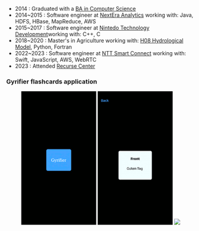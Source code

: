 - 2014      : Graduated with a [BA in Computer Science](https://www.macalester.edu/mscs/)
- 2014~2015 : Software engineer at [NextEra Analytics](https://www.nexteraanalytics.com/products/smart-grid-analytics.html) working with: Java, HDFS, HBase, MapReduce, AWS
- 2015~2017 : Software engineer at [Nintedo Technology Development](https://developer.nintendo.com/)working with: C++, C
- 2018~2020 : Master's in Agriculture working with: [H08 Hydrological Model](https://h08.nies.go.jp/h08/introduction.html), Python, Fortran
- 2022~2023 : Software engineer at [NTT Smart Connect](https://www.nttsmc.com/auscultation/) working with: Swift, JavaScript, AWS, WebRTC
- 2023      : Attended [Recurse Center](https://www.recurse.com/)

### Gyrifier flashcards application
<p align="middle">
<img src="https://github.com/SlyPuffin/gyrifier-ios/blob/main/gyrifier/Media/2023-07-05-gyrifier-screencap-1.gif" width="200">
<img src="https://github.com/SlyPuffin/gyrifier-ios/blob/main/gyrifier/Media/2023-07-05-gyrifier-screencap-2.gif" width="200">
<img src="https://github.com/SlyPuffin/gyrifier-ios/blob/main/gyrifier/Media/2023-07-05-gyrifier-screencap-3.gif" width="200">
</p>
<!--
### Learning Unity
<p align="middle">
<img src="https://github.com/SlyPuffin/chick-chick-go/blob/main/Media/unity-xp-1.gif" width="200">
<img src="https://github.com/SlyPuffin/chick-chick-go/blob/main/Media/unity-xp-2.gif" width="200">
<img src="https://github.com/SlyPuffin/chick-chick-go/blob/main/Media/unity-xp-3.gif" width="200">
</p>

### Learning Three.js
<p align="middle">
<img src="https://github.com/SlyPuffin/SlyPuffin/blob/main/threejs-xp-1.gif" width="200">
<img src="https://github.com/SlyPuffin/SlyPuffin/blob/main/threejs-xp-2.gif" width="200">
<img src="https://github.com/SlyPuffin/SlyPuffin/blob/main/threejs-xp-3.gif" width="200">
</p>
-->
